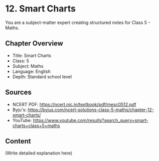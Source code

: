 # 12. Smart Charts

You are a subject-matter expert creating structured notes for Class 5 - Maths.

## Chapter Overview
- Title: Smart Charts
- Class: 5
- Subject: Maths
- Language: English
- Depth: Standard school level

## Sources
- NCERT PDF: https://ncert.nic.in/textbook/pdf/mesc0512.pdf
- Byju's: https://byjus.com/ncert-solutions-class-5-maths/chapter-12-smart-charts/
- YouTube: https://www.youtube.com/results?search_query=smart-charts+class+5+maths

## Content
(Write detailed explanation here)
